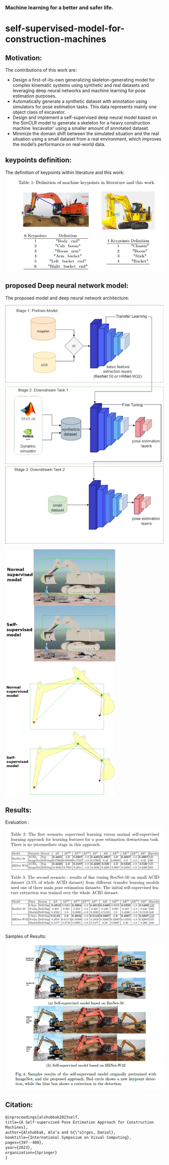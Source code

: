 
### Machine learning for a better and safer life. 


# self-supervised-model-for-construction-machines

## Motivation: 

The contributions of this work are:
* Design a first-of-its-own generalizing skeleton-generating model for complex kinematic systems using synthetic and real datasets and leveraging deep neural networks and machine learning for pose estimation purposes.
* Automatically generate a synthetic dataset with annotation using simulators for pose estimation tasks. This data represents mainly one object class of excavator.
* Design and implement a self-supervised deep neural model based on the SimCLR model to generate a skeleton for a heavy construction machine ‘excavator’ using a smaller amount of annotated dataset.
* Minimize the domain shift between the simulated situation and the real situation using a small dataset from a real environment, which improves the model’s performance on real-world data.

## keypoints definition:
The definition of keypoints within literature and this work: 
![Keypoint_def](https://github.com/alaa-shubbak/self-supervised-model-for-construction-machines/blob/main/images/keypoint_definitions.png)

## proposed Deep neural network model:
The proposed model and deep neural network architecture: 

![general2](https://github.com/alaa-shubbak/self-supervised-model-for-construction-machines/blob/main/images/smart.jpg)

<img src="https://github.com/alaa-shubbak/self-supervised-model-for-construction-machines/blob/main/images/issac%20all_results.png" width="350"> <img src="https://github.com/alaa-shubbak/self-supervised-model-for-construction-machines/blob/main/images/matlab_results.png" width="350">

## Results: 

Evaluation : 

![results](https://github.com/alaa-shubbak/self-supervised-model-for-construction-machines/blob/main/images/table_results_self_supervised.png)

Samples of Results: 

![results1](https://github.com/alaa-shubbak/self-supervised-model-for-construction-machines/blob/main/images/results/samples_results_self_super_pose.png)

## Citation: 

    @inproceedings{alshubbak2023self,
    title={A Self-supervised Pose Estimation Approach for Construction Machines},
    author={Alshubbak, Ala’a and G{\"o}rges, Daniel},
    booktitle={International Symposium on Visual Computing},
    pages={397--408},
    year={2023},
    organization={Springer}
    }

